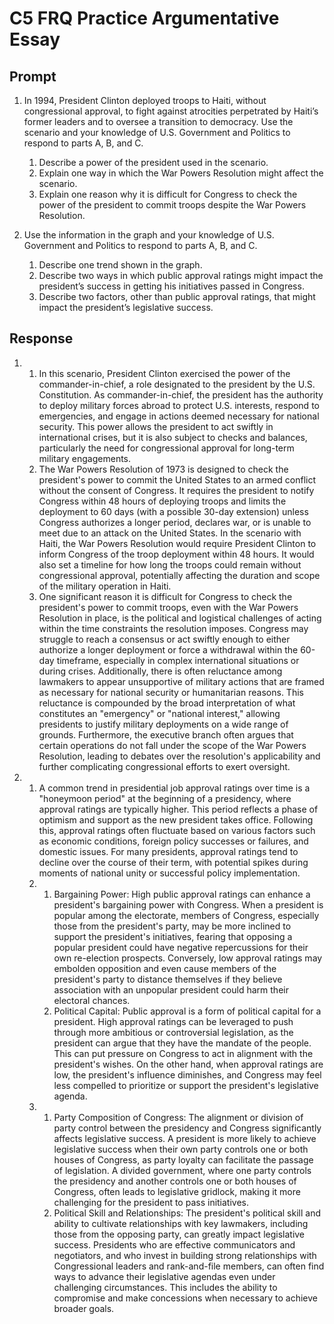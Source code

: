 # C5 FRQ Practice Argumentative Essay

## Prompt

1. In 1994, President Clinton deployed troops to Haiti, without congressional approval, to fight against atrocities perpetrated by Haiti’s former leaders and to oversee a transition to democracy. Use the scenario and your knowledge of U.S. Government and Politics to respond to parts A, B, and C.

    1. Describe a power of the president used in the scenario.
    2. Explain one way in which the War Powers Resolution might affect the scenario.
    3. Explain one reason why it is difficult for Congress to check the power of the president to commit troops despite the War Powers Resolution.

2. Use the information in the graph and your knowledge of U.S. Government and Politics to respond to parts A, B, and C.

    1. Describe one trend shown in the graph.
    2. Describe two ways in which public approval ratings might impact the president’s success in getting his initiatives passed in Congress.
    3. Describe two factors, other than public approval ratings, that might impact the president’s legislative success.

## Response
1. 
    1. In this scenario, President Clinton exercised the power of the commander-in-chief, a role designated to the president by the U.S. Constitution. As commander-in-chief, the president has the authority to deploy military forces abroad to protect U.S. interests, respond to emergencies, and engage in actions deemed necessary for national security. This power allows the president to act swiftly in international crises, but it is also subject to checks and balances, particularly the need for congressional approval for long-term military engagements.
    2. The War Powers Resolution of 1973 is designed to check the president's power to commit the United States to an armed conflict without the consent of Congress. It requires the president to notify Congress within 48 hours of deploying troops and limits the deployment to 60 days (with a possible 30-day extension) unless Congress authorizes a longer period, declares war, or is unable to meet due to an attack on the United States. In the scenario with Haiti, the War Powers Resolution would require President Clinton to inform Congress of the troop deployment within 48 hours. It would also set a timeline for how long the troops could remain without congressional approval, potentially affecting the duration and scope of the military operation in Haiti.
    3. One significant reason it is difficult for Congress to check the president's power to commit troops, even with the War Powers Resolution in place, is the political and logistical challenges of acting within the time constraints the resolution imposes. Congress may struggle to reach a consensus or act swiftly enough to either authorize a longer deployment or force a withdrawal within the 60-day timeframe, especially in complex international situations or during crises. Additionally, there is often reluctance among lawmakers to appear unsupportive of military actions that are framed as necessary for national security or humanitarian reasons. This reluctance is compounded by the broad interpretation of what constitutes an "emergency" or "national interest," allowing presidents to justify military deployments on a wide range of grounds. Furthermore, the executive branch often argues that certain operations do not fall under the scope of the War Powers Resolution, leading to debates over the resolution's applicability and further complicating congressional efforts to exert oversight.

2. 
    1. A common trend in presidential job approval ratings over time is a "honeymoon period" at the beginning of a presidency, where approval ratings are typically higher. This period reflects a phase of optimism and support as the new president takes office. Following this, approval ratings often fluctuate based on various factors such as economic conditions, foreign policy successes or failures, and domestic issues. For many presidents, approval ratings tend to decline over the course of their term, with potential spikes during moments of national unity or successful policy implementation.
    2. 
        1. Bargaining Power: High public approval ratings can enhance a president's bargaining power with Congress. When a president is popular among the electorate, members of Congress, especially those from the president's party, may be more inclined to support the president's initiatives, fearing that opposing a popular president could have negative repercussions for their own re-election prospects. Conversely, low approval ratings may embolden opposition and even cause members of the president's party to distance themselves if they believe association with an unpopular president could harm their electoral chances.
        2. Political Capital: Public approval is a form of political capital for a president. High approval ratings can be leveraged to push through more ambitious or controversial legislation, as the president can argue that they have the mandate of the people. This can put pressure on Congress to act in alignment with the president's wishes. On the other hand, when approval ratings are low, the president's influence diminishes, and Congress may feel less compelled to prioritize or support the president's legislative agenda.
    3. 
        1. Party Composition of Congress: The alignment or division of party control between the presidency and Congress significantly affects legislative success. A president is more likely to achieve legislative success when their own party controls one or both houses of Congress, as party loyalty can facilitate the passage of legislation. A divided government, where one party controls the presidency and another controls one or both houses of Congress, often leads to legislative gridlock, making it more challenging for the president to pass initiatives.
        2. Political Skill and Relationships: The president's political skill and ability to cultivate relationships with key lawmakers, including those from the opposing party, can greatly impact legislative success. Presidents who are effective communicators and negotiators, and who invest in building strong relationships with Congressional leaders and rank-and-file members, can often find ways to advance their legislative agendas even under challenging circumstances. This includes the ability to compromise and make concessions when necessary to achieve broader goals.